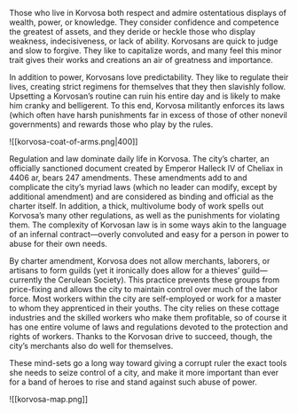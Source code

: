 Those who live in Korvosa both respect and admire ostentatious displays of wealth, power, or knowledge. They consider confidence and competence the greatest of assets, and they deride or heckle those who display weakness, indecisiveness, or lack of ability. Korvosans are quick to judge and slow to forgive. They like to capitalize words, and many feel this minor trait gives their works and creations an air of greatness and importance.

In addition to power, Korvosans love predictability. They like to regulate their lives, creating strict regimens for themselves that they then slavishly follow. Upsetting a Korvosan’s routine can ruin his entire day and is likely to make him cranky and belligerent. To this end, Korvosa militantly enforces its laws (which often have harsh punishments far in excess of those of other nonevil governments) and rewards those who play by the rules.

![[korvosa-coat-of-arms.png|400]]

Regulation and law dominate daily life in Korvosa. The city’s charter, an officially sanctioned document created by Emperor Halleck IV of Cheliax in 4406 ar, bears 247 amendments. These amendments add to and complicate the city’s myriad laws (which no leader can modify, except by additional amendment) and are considered as binding and official as the charter itself. In addition, a thick, multivolume body of work spells out Korvosa’s many other regulations, as well as the punishments for violating them. The complexity of Korvosan law is in some ways akin to the language of an infernal contract—overly convoluted and easy for a person in power to abuse for their own needs.

By charter amendment, Korvosa does not allow merchants, laborers, or artisans to form guilds (yet it ironically does allow for a thieves’ guild—currently the Cerulean Society). This practice prevents these groups from price-fixing and allows the city to maintain control over much of the labor force. Most workers within the city are self-employed or work for a master to whom they apprenticed in their youths. The city relies on these cottage industries and the skilled workers who make them profitable, so of course it has one entire volume of laws and regulations devoted to the protection and rights of workers. Thanks to the Korvosan drive to succeed, though, the city’s merchants also do well for themselves.

These mind-sets go a long way toward giving a corrupt ruler the exact tools she needs to seize control of a city, and make it more important than ever for a band of heroes to rise and stand against such abuse of power.

![[korvosa-map.png]]